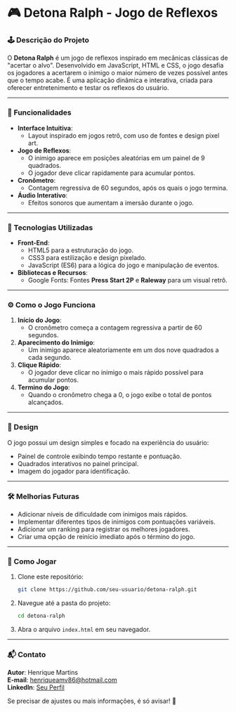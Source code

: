 
# 🎮 Detona Ralph - Jogo de Reflexos

### 🕹️ Descrição do Projeto
O **Detona Ralph** é um jogo de reflexos inspirado em mecânicas clássicas de "acertar o alvo". Desenvolvido em JavaScript, HTML e CSS, o jogo desafia os jogadores a acertarem o inimigo o maior número de vezes possível antes que o tempo acabe. É uma aplicação dinâmica e interativa, criada para oferecer entretenimento e testar os reflexos do usuário.

---

### 🚀 Funcionalidades
- **Interface Intuitiva**:
  - Layout inspirado em jogos retrô, com uso de fontes e design pixel art.
- **Jogo de Reflexos**:
  - O inimigo aparece em posições aleatórias em um painel de 9 quadrados.
  - O jogador deve clicar rapidamente para acumular pontos.
- **Cronômetro**:
  - Contagem regressiva de 60 segundos, após os quais o jogo termina.
- **Áudio Interativo**:
  - Efeitos sonoros que aumentam a imersão durante o jogo.

---

### 🧰 Tecnologias Utilizadas
- **Front-End**:
  - HTML5 para a estruturação do jogo.
  - CSS3 para estilização e design pixelado.
  - JavaScript (ES6) para a lógica do jogo e manipulação de eventos.
- **Bibliotecas e Recursos**:
  - Google Fonts: Fontes **Press Start 2P** e **Raleway** para um visual retrô.

---

### ⚙️ Como o Jogo Funciona
1. **Início do Jogo**:
   - O cronômetro começa a contagem regressiva a partir de 60 segundos.
2. **Aparecimento do Inimigo**:
   - Um inimigo aparece aleatoriamente em um dos nove quadrados a cada segundo.
3. **Clique Rápido**:
   - O jogador deve clicar no inimigo o mais rápido possível para acumular pontos.
4. **Termino do Jogo**:
   - Quando o cronômetro chega a 0, o jogo exibe o total de pontos alcançados.

---

### 🎨 Design
O jogo possui um design simples e focado na experiência do usuário:
- Painel de controle exibindo tempo restante e pontuação.
- Quadrados interativos no painel principal.
- Imagem do jogador para identificação.

---

### 🛠️ Melhorias Futuras
- Adicionar níveis de dificuldade com inimigos mais rápidos.
- Implementar diferentes tipos de inimigos com pontuações variáveis.
- Adicionar um ranking para registrar os melhores jogadores.
- Criar uma opção de reinício imediato após o término do jogo.

---

### 📖 Como Jogar
1. Clone este repositório:
   ```bash
   git clone https://github.com/seu-usuario/detona-ralph.git
   ```
2. Navegue até a pasta do projeto:
   ```bash
   cd detona-ralph
   ```
3. Abra o arquivo `index.html` em seu navegador.

---

### 📬 Contato
**Autor**: Henrique Martins  
**E-mail**: henriqueamv86@hotmail.com  
**LinkedIn**: [Seu Perfil](https://www.linkedin.com/in/henriquemartinsvasc)

Se precisar de ajustes ou mais informações, é só avisar! 🚀

